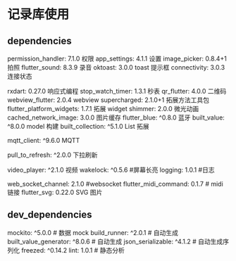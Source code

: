 # 记录库使用

## dependencies

permission_handler: 7.1.0 权限
app_settings: 4.1.1 设置
image_picker: 0.8.4+1 拍照
flutter_sound: 8.3.9 录音
oktoast: 3.0.0 toast 提示框
connectivity: 3.0.3 连接状态

rxdart: 0.27.0 响应式编程
stop_watch_timer: 1.3.1 秒表
qr_flutter: 4.0.0 二维码
webview_flutter: 2.0.4 webview
supercharged: 2.1.0+1 拓展方法工具包
flutter_platform_widgets: 1.7.1 拓展 widget
shimmer: 2.0.0 微光动画
cached_network_image: 3.0.0 图片缓存
flutter_blue: ^0.8.0 蓝牙
built_value: ^8.0.0 model 构建
built_collection: ^5.1.0 List 拓展

mqtt_client: ^9.6.0 MQTT

pull_to_refresh: ^2.0.0 下拉刷新

video_player: ^2.1.0 视频
wakelock: ^0.5.6 #屏幕长亮
logging: 1.0.1 #日志

web_socket_channel: 2.1.0 #websocket
flutter_midi_command: 0.1.7 # midi 链接
flutter_svg: 0.22.0 SVG 图片

## dev_dependencies

mockito: ^5.0.0 # 数据 mock
build_runner: ^2.0.1 # 自动生成
built_value_generator: ^8.0.6 # 自动生成
json_serializable: ^4.1.2 # 自动生成序列化
freezed: ^0.14.2
lint: 1.0.1 # 静态分析
